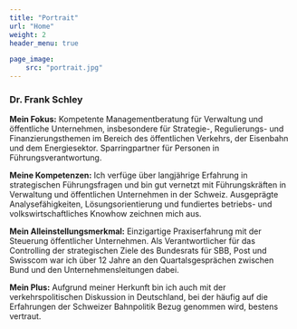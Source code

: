 ```yaml
---
title: "Portrait"
url: "Home"
weight: 2
header_menu: true

page_image:
    src: "portrait.jpg"
---
```

### Dr. Frank Schley
**Mein Fokus:**
Kompetente Managementberatung für Verwaltung und öffentliche Unternehmen, insbesondere für Strategie-, Regulierungs- und Finanzierungsthemen im Bereich des öffentlichen Verkehrs, der Eisenbahn und dem Energiesektor. Sparringpartner für Personen in Führungsverantwortung.

**Meine Kompetenzen:**
Ich verfüge über langjährige Erfahrung in strategischen Führungsfragen und bin gut vernetzt mit Führungskräften in Verwaltung und öffentlichen Unternehmen in der Schweiz. Ausgeprägte Analysefähigkeiten, Lösungsorientierung und fundiertes betriebs- und volkswirtschaftliches Knowhow zeichnen mich aus.

**Mein Alleinstellungsmerkmal:**
Einzigartige Praxiserfahrung mit der Steuerung öffentlicher Unternehmen. Als Verantwortlicher für das Controlling der strategischen Ziele des Bundesrats für SBB, Post und Swisscom war ich über 12 Jahre an den Quartalsgesprächen zwischen Bund und den Unternehmensleitungen dabei. 

**Mein Plus:**
Aufgrund meiner Herkunft bin ich auch mit der verkehrspolitischen Diskussion in Deutschland, bei der häufig auf die Erfahrungen der Schweizer Bahnpolitik Bezug genommen wird, bestens vertraut. 
